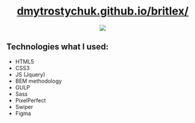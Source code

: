 <h1 align="center">
  <a href="https://dmytrostychuk.github.io/britlex/#">
    dmytrostychuk.github.io/britlex/
  </a>
</h1>
<p align="center">
  <img src="https://github.com/dmytrostychuk/britlex/assets/72120575/bf5f1fee-d816-4d51-bace-24c260fe0efd.jpg">
</p>
<h2>
  Technologies what I used:
</h2>
<ul>
  <li>HTML5</li>
  <li>CSS3</li>
  <li>JS (Jquery)</li>
  <li>BEM methodology</li>
  <li>GULP</li>  
  <li>Sass</li>  
  <li>PixelPerfect</li>
  <li>Swiper</li>
  <li>Figma</li>
</ul>
